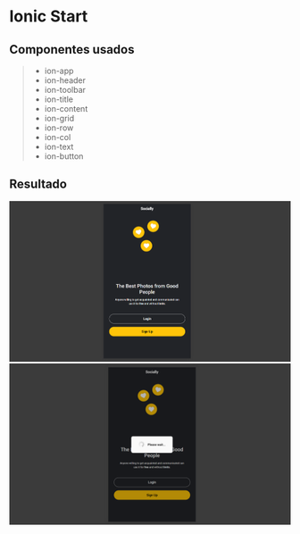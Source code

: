 # Ionic Start
## Componentes usados
 > * ion-app
 > * ion-header
 > * ion-toolbar
 > * ion-title
 > * ion-content
 > * ion-grid
 > * ion-row 
 > * ion-col
 > * ion-text
 > * ion-button  
## Resultado
![alt img](./imgs/first-page.png)
![alt img](./imgs/first-page-two.png)